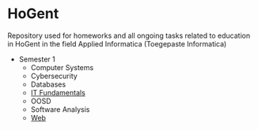# HoGent
Repository used for homeworks and all ongoing tasks related to education in HoGent in the field Applied Informatica (Toegepaste Informatica)  


* Semester 1
  * Computer Systems
  * Cybersecurity
  * Databases
  * [IT Fundamentals](https://n0merc1-nhya.github.io/HoGent/S1/IT_Fundamentals/)
  * OOSD
  * Software Analysis
  * [Web](https://n0merc1-nhya.github.io/HoGent/S1/Web)